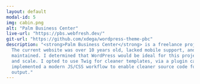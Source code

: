 ```yaml
---
layout: default
modal-id: 5
img: cabin.png
alt: "Palm Business Center"
live-url: "https://pbs.webfresh.dev/"
git-url: "https://github.com/xdega/wordpress-theme-pbc"
description: "<strong>Palm Business Center</strong> is a freelance project for a client in Palm, PA. 
  The current website was over 10 years old, lacked mobile support, and was no longer being 
  maintained. I determined that WordPress would be ideal for this project due to the scope 
  and scale. I opted to use Twig for cleaner templates, via a plugin called Timber. I also 
  implemented a modern JS/CSS workflow to enable cleaner source code for assets and optimized 
  output."
---
```


